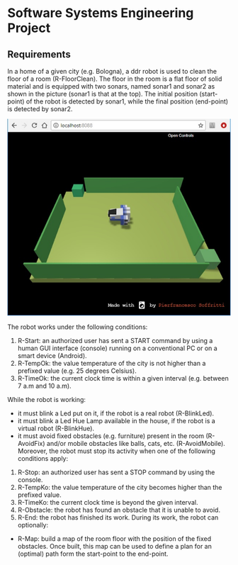 # Software Systems Engineering Project

## Requirements
In a home of a given city (e.g. Bologna), a ddr robot is used to clean the floor of a room (R-FloorClean).
The floor in the room is a flat floor of solid material and is equipped with two sonars, named sonar1 and sonar2 as shown in the picture (sonar1 is that at the top). 
The initial position (start-point) of the robot is detected by sonar1, while the final position (end-point) is detected by sonar2.

![Alt text](/latex/img/virtualRobot.jpg)

The robot works under the following conditions:
1. R-Start: an authorized user has sent a START command by using a human GUI interface (console) running on a conventional PC or on a smart device (Android).
2. R-TempOk: the value temperature of the city is not higher than a prefixed value (e.g. 25 degrees Celsius).
3. R-TimeOk: the current clock time is within a given interval (e.g. between 7 a.m and 10 a.m).

While the robot is working:
* it must blink a Led put on it, if the robot is a real robot (R-BlinkLed).
* it must blink a Led Hue Lamp available in the house, if the robot is a virtual robot (R-BlinkHue).
* it must avoid fixed obstacles (e.g. furniture) present in the room (R-AvoidFix) and/or mobile obstacles like balls, cats, etc. (R-AvoidMobile).
Moreover, the robot must stop its activity when one of the following conditions apply:
1. R-Stop: an authorized user has sent a STOP command by using the console.
2. R-TempKo: the value temperature of the city becomes higher than the prefixed value.
3. R-TimeKo: the current clock time is beyond the given interval.
4. R-Obstacle: the robot has found an obstacle that it is unable to avoid.
5. R-End: the robot has finished its work.
During its work, the robot can optionally:
* R-Map: build a map of the room floor with the position of the fixed obstacles. Once built, this map can be
used to define a plan for an (optimal) path form the start-point to the end-point.
